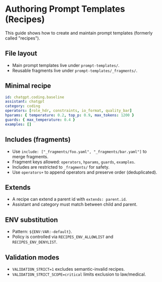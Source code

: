 # Authoring Prompt Templates (Recipes)

This guide shows how to create and maintain prompt templates (formerly called "recipes").

## File layout
- Main prompt templates live under `prompt-templates/`.
- Reusable fragments live under `prompt-templates/_fragments/`.

## Minimal recipe
```yaml
id: chatgpt.coding.baseline
assistant: chatgpt
category: coding
operators: [role_hdr, constraints, io_format, quality_bar]
hparams: { temperature: 0.2, top_p: 0.9, max_tokens: 1200 }
guards: { max_temperature: 0.4 }
examples: []
```

## Includes (fragments)
- Use `include: ["_fragments/foo.yaml", "_fragments/bar.yaml"]` to merge fragments.
- Fragment keys allowed: `operators`, `hparams`, `guards`, `examples`.
- Includes are restricted to `_fragments/` for safety.
- Use `operators+` to append operators and preserve order (deduplicated).

## Extends
- A recipe can extend a parent id with `extends: parent.id`.
- Assistant and category must match between child and parent.

## ENV substitution
- Pattern: `${ENV:VAR:-default}`.
- Policy is controlled via `RECIPES_ENV_ALLOWLIST` and `RECIPES_ENV_DENYLIST`.

## Validation modes
- `VALIDATION_STRICT=1` excludes semantic-invalid recipes.
- `VALIDATION_STRICT_SCOPE=critical` limits exclusion to law/medical.